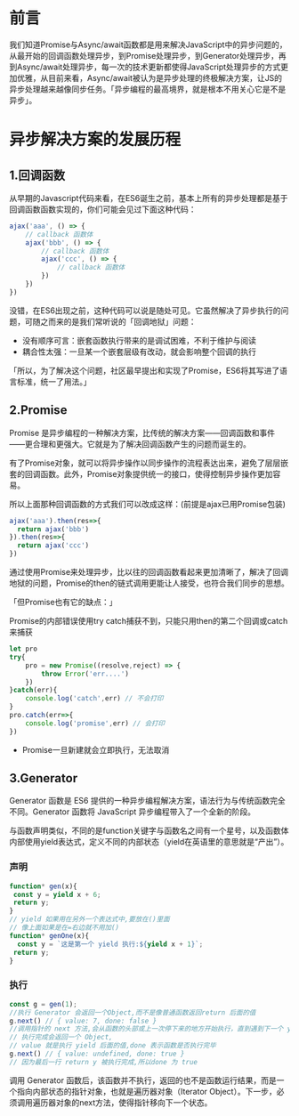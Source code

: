 # 前言

我们知道Promise与Async/await函数都是用来解决JavaScript中的异步问题的，从最开始的回调函数处理异步，到Promise处理异步，到Generator处理异步，再到Async/await处理异步，每一次的技术更新都使得JavaScript处理异步的方式更加优雅，从目前来看，Async/await被认为是异步处理的终极解决方案，让JS的异步处理越来越像同步任务。「异步编程的最高境界，就是根本不用关心它是不是异步」。

# 异步解决方案的发展历程

## 1.回调函数

从早期的Javascript代码来看，在ES6诞生之前，基本上所有的异步处理都是基于回调函数函数实现的，你们可能会见过下面这种代码：

```javascript
ajax('aaa', () => {
    // callback 函数体
    ajax('bbb', () => {
        // callback 函数体
        ajax('ccc', () => {
            // callback 函数体
        })
    })
})
```

没错，在ES6出现之前，这种代码可以说是随处可见。它虽然解决了异步执行的问题，可随之而来的是我们常听说的「回调地狱」问题：

- 没有顺序可言：嵌套函数执行带来的是调试困难，不利于维护与阅读
- 耦合性太强：一旦某一个嵌套层级有改动，就会影响整个回调的执行

「所以，为了解决这个问题，社区最早提出和实现了Promise，ES6将其写进了语言标准，统一了用法。」

## 2.Promise

Promise 是异步编程的一种解决方案，比传统的解决方案——回调函数和事件——更合理和更强大。它就是为了解决回调函数产生的问题而诞生的。

有了Promise对象，就可以将异步操作以同步操作的流程表达出来，避免了层层嵌套的回调函数。此外，Promise对象提供统一的接口，使得控制异步操作更加容易。

所以上面那种回调函数的方式我们可以改成这样：(前提是ajax已用Promise包装)

```javascript
ajax('aaa').then(res=>{
  return ajax('bbb')
}).then(res=>{
  return ajax('ccc')
})
```

通过使用Promise来处理异步，比以往的回调函数看起来更加清晰了，解决了回调地狱的问题，Promise的then的链式调用更能让人接受，也符合我们同步的思想。

「但Promise也有它的缺点：」

Promise的内部错误使用try catch捕获不到，只能只用then的第二个回调或catch来捕获

```javascript
let pro
try{
    pro = new Promise((resolve,reject) => {
        throw Error('err....')
    })
}catch(err){
    console.log('catch',err) // 不会打印
}
pro.catch(err=>{
    console.log('promise',err) // 会打印
})
```

- Promise一旦新建就会立即执行，无法取消

## 3.Generator

Generator 函数是 ES6 提供的一种异步编程解决方案，语法行为与传统函数完全不同。Generator 函数将 JavaScript 异步编程带入了一个全新的阶段。

与函数声明类似，不同的是function关键字与函数名之间有一个星号，以及函数体内部使用yield表达式，定义不同的内部状态（yield在英语里的意思就是“产出”）。


### 声明
```javascript
function* gen(x){
 const y = yield x + 6;
 return y;
}
// yield 如果用在另外一个表达式中,要放在()里面
// 像上面如果是在=右边就不用加()
function* genOne(x){
  const y = `这是第一个 yield 执行:${yield x + 1}`;
 return y;
}
```

### 执行

```javascript
const g = gen(1);
//执行 Generator 会返回一个Object,而不是像普通函数返回return 后面的值
g.next() // { value: 7, done: false }
//调用指针的 next 方法,会从函数的头部或上一次停下来的地方开始执行，直到遇到下一个 yield 表达式或return语句暂停,也就是执行yield 这一行
// 执行完成会返回一个 Object,
// value 就是执行 yield 后面的值,done 表示函数是否执行完毕
g.next() // { value: undefined, done: true }
// 因为最后一行 return y 被执行完成,所以done 为 true
```

调用 Generator 函数后，该函数并不执行，返回的也不是函数运行结果，而是一个指向内部状态的指针对象，也就是遍历器对象（Iterator Object）。下一步，必须调用遍历器对象的next方法，使得指针移向下一个状态。